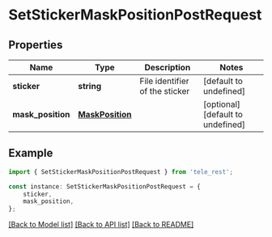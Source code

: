 # SetStickerMaskPositionPostRequest


## Properties

Name | Type | Description | Notes
------------ | ------------- | ------------- | -------------
**sticker** | **string** | File identifier of the sticker | [default to undefined]
**mask_position** | [**MaskPosition**](MaskPosition.md) |  | [optional] [default to undefined]

## Example

```typescript
import { SetStickerMaskPositionPostRequest } from 'tele_rest';

const instance: SetStickerMaskPositionPostRequest = {
    sticker,
    mask_position,
};
```

[[Back to Model list]](../README.md#documentation-for-models) [[Back to API list]](../README.md#documentation-for-api-endpoints) [[Back to README]](../README.md)
